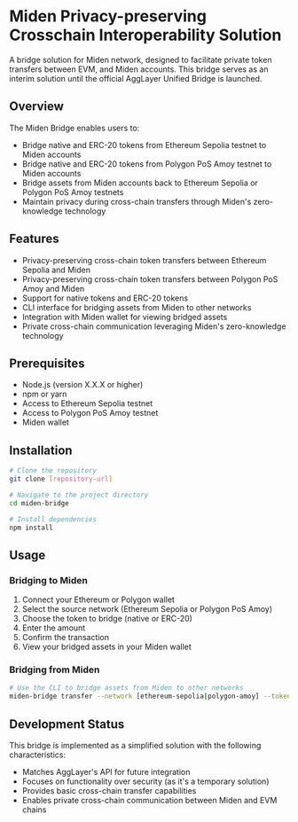 # Miden Privacy-preserving Crosschain Interoperability Solution

A bridge solution for Miden network, designed to facilitate private token transfers between EVM, and Miden accounts. This bridge serves as an interim solution until the official AggLayer Unified Bridge is launched.

## Overview

The Miden Bridge enables users to:
- Bridge native and ERC-20 tokens from Ethereum Sepolia testnet to Miden accounts
- Bridge native and ERC-20 tokens from Polygon PoS Amoy testnet to Miden accounts
- Bridge assets from Miden accounts back to Ethereum Sepolia or Polygon PoS Amoy testnets
- Maintain privacy during cross-chain transfers through Miden's zero-knowledge technology

## Features

- Privacy-preserving cross-chain token transfers between Ethereum Sepolia and Miden
- Privacy-preserving cross-chain token transfers between Polygon PoS Amoy and Miden
- Support for native tokens and ERC-20 tokens
- CLI interface for bridging assets from Miden to other networks
- Integration with Miden wallet for viewing bridged assets
- Private cross-chain communication leveraging Miden's zero-knowledge technology

## Prerequisites

- Node.js (version X.X.X or higher)
- npm or yarn
- Access to Ethereum Sepolia testnet
- Access to Polygon PoS Amoy testnet
- Miden wallet

## Installation

```bash
# Clone the repository
git clone [repository-url]

# Navigate to the project directory
cd miden-bridge

# Install dependencies
npm install
```

## Usage

### Bridging to Miden

1. Connect your Ethereum or Polygon wallet
2. Select the source network (Ethereum Sepolia or Polygon PoS Amoy)
3. Choose the token to bridge (native or ERC-20)
4. Enter the amount
5. Confirm the transaction
6. View your bridged assets in your Miden wallet

### Bridging from Miden

```bash
# Use the CLI to bridge assets from Miden to other networks
miden-bridge transfer --network [ethereum-sepolia|polygon-amoy] --token [native|erc20] --amount [amount]
```

## Development Status

This bridge is implemented as a simplified solution with the following characteristics:
- Matches AggLayer's API for future integration
- Focuses on functionality over security (as it's a temporary solution)
- Provides basic cross-chain transfer capabilities
- Enables private cross-chain communication between Miden and EVM chains
